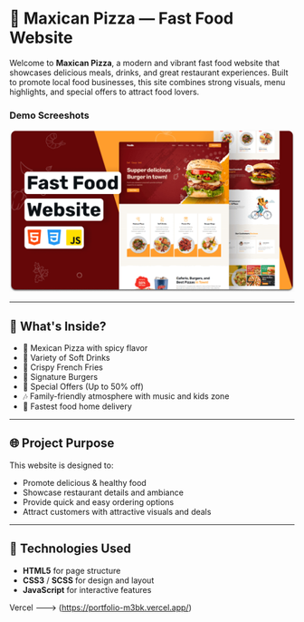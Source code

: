 # 🍕 Maxican Pizza — Fast Food Website

Welcome to **Maxican Pizza**, a modern and vibrant fast food website that showcases delicious meals, drinks, and great restaurant experiences. Built to promote local food businesses, this site combines strong visuals, menu highlights, and special offers to attract food lovers.

### Demo Screeshots

![Foodie Desktop Demo](./readme-images/desktop.png "Desktop Demo")

---

## 🍴 What's Inside?

- 🌮 Mexican Pizza with spicy flavor
- 🥤 Variety of Soft Drinks
- 🍟 Crispy French Fries
- 🍔 Signature Burgers
- 🎉 Special Offers (Up to 50% off)
- 🎶 Family-friendly atmosphere with music and kids zone
- 🚚 Fastest food home delivery

---

## 🌐 Project Purpose

This website is designed to:

- Promote delicious & healthy food
- Showcase restaurant details and ambiance
- Provide quick and easy ordering options
- Attract customers with attractive visuals and deals

---

## 🧰 Technologies Used

- **HTML5** for page structure
- **CSS3** / **SCSS** for design and layout
- **JavaScript** for interactive features

Vercel ---> (https://portfolio-m3bk.vercel.app/)
